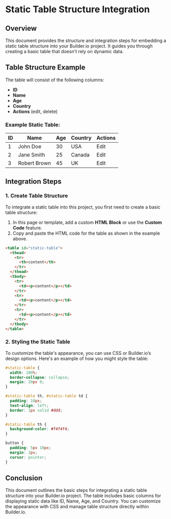 
# Static Table Structure Integration
## Overview

This document provides the structure and integration steps for embedding a static table structure into your Builder.io project. It guides you through creating a basic table that doesn't rely on dynamic data.

## Table Structure Example

The table will consist of the following columns:
- **ID**
- **Name**
- **Age**
- **Country**
- **Actions** (edit, delete)

### Example Static Table:

| ID  | Name      | Age | Country | Actions  |
|-----|-----------|-----|---------|----------|
| 1   | John Doe  | 30  | USA     | Edit | Delete |
| 2   | Jane Smith| 25  | Canada  | Edit | Delete |
| 3   | Robert Brown | 45  | UK  | Edit | Delete |

## Integration Steps

### 1. Create Table Structure

To integrate a static table into this project, you first need to create a basic table structure:

1. In this page or template, add a custom **HTML Block** or use the **Custom Code** feature.
2. Copy and paste the HTML code for the table as shown in the example above.

```html
<table id="static-table">
  <thead>
    <tr>
      <th>content</th>
    </tr>
  </thead>
  <tbody>
    <tr>
      <td><p>content</p></td>
    </tr>
    <tr>
      <td><p>content</p></td>
    </tr>
    <tr>
      <td><p>content</p></td>
    </tr>
  </tbody>
</table>
```

### 2. Styling the Static Table

To customize the table's appearance, you can use CSS or Builder.io’s design options. Here's an example of how you might style the table:

```css
#static-table {
  width: 100%;
  border-collapse: collapse;
  margin: 20px 0;
}

#static-table th, #static-table td {
  padding: 10px;
  text-align: left;
  border: 1px solid #ddd;
}

#static-table th {
  background-color: #f4f4f4;
}

button {
  padding: 5px 10px;
  margin: 2px;
  cursor: pointer;
}
```

## Conclusion

This document outlines the basic steps for integrating a static table structure into your Builder.io project. The table includes basic columns for displaying static data like ID, Name, Age, and Country. You can customize the appearance with CSS and manage table structure directly within Builder.io.
